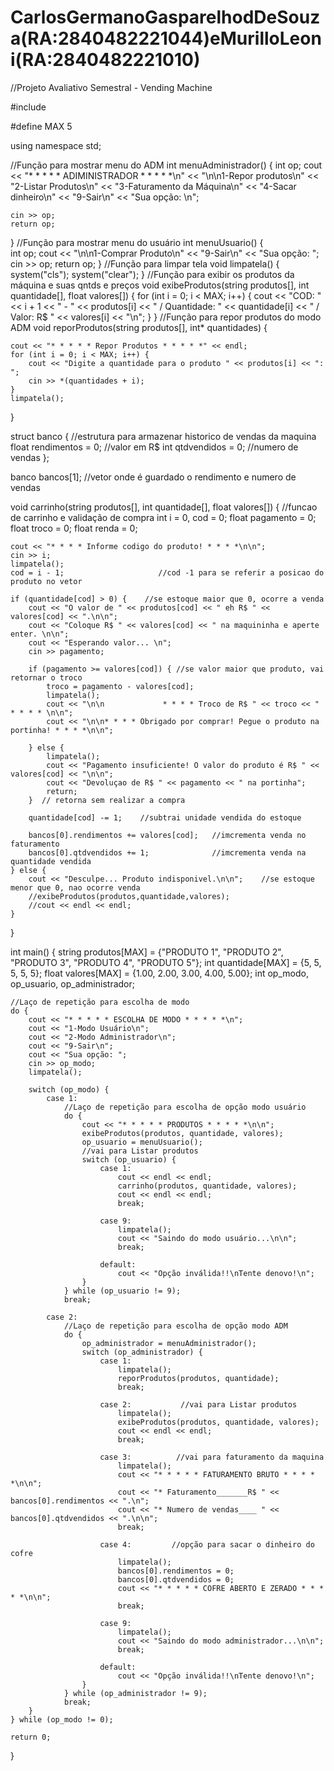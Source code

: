 # CarlosGermanoGasparelhodDeSouza(RA:2840482221044)eMurilloLeoni(RA:2840482221010)
//Projeto Avaliativo Semestral - Vending Machine


#include <iostream>

#define MAX 5

using namespace std;
  
//Função para mostrar menu do ADM
int menuAdministrador() {
    int op;
    cout << "* * * * * ADIMINISTRADOR * * * * *\n"
         << "\n\n1-Repor produtos\n"
         << "2-Listar Produtos\n"
         << "3-Faturamento da Máquina\n"
         << "4-Sacar dinheiro\n"
         << "9-Sair\n"
         << "Sua opção: \n";

    cin >> op;
    return op;
}
//Função para mostrar menu do usuário
int menuUsuario() {  
    int op;
    cout << "\n\n1-Comprar Produto\n"
         << "9-Sair\n"
         << "Sua opção: ";
    cin >> op;
    return op;
}
//Função para limpar tela
void limpatela() {    
    system("cls");
    system("clear");
}
//Função para exibir os produtos da máquina e suas qntds e preços
void exibeProdutos(string produtos[], int quantidade[], float valores[]) {
    for (int i = 0; i < MAX; i++) {
        cout << "COD: " << i + 1 << " - " << produtos[i] << " / Quantidade: " << quantidade[i] << " / Valor: R$ "
             << valores[i] << "\n";
    }
}
//Função para repor produtos do modo ADM
void reporProdutos(string produtos[], int* quantidades) {

    cout << "* * * * * Repor Produtos * * * * *" << endl;
    for (int i = 0; i < MAX; i++) {
        cout << "Digite a quantidade para o produto " << produtos[i] << ": ";
        cin >> *(quantidades + i);
    }
    limpatela();
}


struct banco {           //estrutura para armazenar historico de vendas da maquina
    float rendimentos = 0; //valor em R$
    int qtdvendidos = 0;  //numero de vendas
};

banco bancos[1];    //vetor onde é guardado o rendimento e numero de vendas

void carrinho(string produtos[], int quantidade[], float valores[]) {    //funcao de carrinho e validação de compra
    int i = 0, cod = 0;
    float pagamento = 0;
    float troco = 0;
    float renda = 0;


    cout << "* * * * Informe codigo do produto! * * * *\n\n";
    cin >> i;
    limpatela();
    cod = i - 1;                     //cod -1 para se referir a posicao do produto no vetor

    if (quantidade[cod] > 0) {    //se estoque maior que 0, ocorre a venda
        cout << "O valor de " << produtos[cod] << " eh R$ " << valores[cod] << ".\n\n";
        cout << "Coloque R$ " << valores[cod] << " na maquininha e aperte enter. \n\n";
        cout << "Esperando valor... \n";
        cin >> pagamento;

        if (pagamento >= valores[cod]) { //se valor maior que produto, vai retornar o troco
            troco = pagamento - valores[cod];
            limpatela();
            cout << "\n\n             * * * * Troco de R$ " << troco << "  * * * * \n\n";
            cout << "\n\n* * * * Obrigado por comprar! Pegue o produto na portinha! * * * *\n\n";

        } else {
            limpatela();
            cout << "Pagamento insuficiente! O valor do produto é R$ " << valores[cod] << "\n\n";
            cout << "Devoluçao de R$ " << pagamento << " na portinha";
            return;
        }  // retorna sem realizar a compra

        quantidade[cod] -= 1;    //subtrai unidade vendida do estoque

        bancos[0].rendimentos += valores[cod];   //imcrementa venda no faturamento
        bancos[0].qtdvendidos += 1;              //imcrementa venda na quantidade vendida
    } else {
        cout << "Desculpe... Produto indisponivel.\n\n";    //se estoque menor que 0, nao ocorre venda
        //exibeProdutos(produtos,quantidade,valores);
        //cout << endl << endl;
    }
}

int main() {
    string produtos[MAX] = {"PRODUTO 1", "PRODUTO 2", "PRODUTO 3", "PRODUTO 4", "PRODUTO 5"};
    int quantidade[MAX] = {5, 5, 5, 5, 5};
    float valores[MAX] = {1.00, 2.00, 3.00, 4.00, 5.00};
    int op_modo, op_usuario, op_administrador;
    
    //Laço de repetição para escolha de modo
    do {
        cout << "* * * * * ESCOLHA DE MODO * * * * *\n";
        cout << "1-Modo Usuário\n";
        cout << "2-Modo Administrador\n";
        cout << "9-Sair\n";
        cout << "Sua opção: ";
        cin >> op_modo;
        limpatela();

        switch (op_modo) {
            case 1:
                //Laço de repetição para escolha de opção modo usuário
                do {
                    cout << "* * * * * PRODUTOS * * * * *\n\n";
                    exibeProdutos(produtos, quantidade, valores);
                    op_usuario = menuUsuario();
                    //vai para Listar produtos
                    switch (op_usuario) {
                        case 1:
                            cout << endl << endl;
                            carrinho(produtos, quantidade, valores);
                            cout << endl << endl;
                            break;

                        case 9:
                            limpatela();
                            cout << "Saindo do modo usuário...\n\n";
                            break;

                        default:
                            cout << "Opção inválida!!\nTente denovo!\n";
                    }
                } while (op_usuario != 9);
                break;

            case 2:
                //Laço de repetição para escolha de opção modo ADM
                do {
                    op_administrador = menuAdministrador();
                    switch (op_administrador) {
                        case 1:
                            limpatela();
                            reporProdutos(produtos, quantidade);
                            break;

                        case 2:           //vai para Listar produtos
                            limpatela();
                            exibeProdutos(produtos, quantidade, valores);
                            cout << endl << endl;
                            break;

                        case 3:          //vai para faturamento da maquina
                            limpatela();
                            cout << "* * * * * FATURAMENTO BRUTO * * * * *\n\n";
                            cout << "* Faturamento_______R$ " << bancos[0].rendimentos << ".\n";
                            cout << "* Numero de vendas____ " << bancos[0].qtdvendidos << ".\n\n";
                            break;

                        case 4:         //opção para sacar o dinheiro do cofre
                            limpatela();
                            bancos[0].rendimentos = 0;
                            bancos[0].qtdvendidos = 0;
                            cout << "* * * * * COFRE ABERTO E ZERADO * * * * *\n\n";
                            break;

                        case 9:
                            limpatela();
                            cout << "Saindo do modo administrador...\n\n";
                            break;

                        default:
                            cout << "Opção inválida!!\nTente denovo!\n";
                    }
                } while (op_administrador != 9);
                break;
        }
    } while (op_modo != 0);

    return 0;
}
